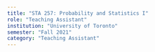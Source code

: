```yaml
---
title: "STA 257: Probability and Statistics I"
role: "Teaching Assistant"
institution: "University of Toronto"
semester: "Fall 2021"
category: "Teaching Assistant"
---
```

